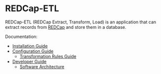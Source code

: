REDCap-ETL
================================================


REDCap-ETL (REDCap Extract, Transform, Load) is an application that can extract records from [REDCap](https://www.project-redcap.org/) and
store them in a database.

Documentation:

* [Installation Guide](docs/InstallationGuide.md)
* [Configuration Guide](docs/ConfigurationGuide.md)
    * [Transformation Rules Guide](docs/TransformationRulesGuide.md)
* [Developer Guide](docs/DeveloperGuide.md)
    * [Software Architecture](docs/SoftwareArchitecture.md)



